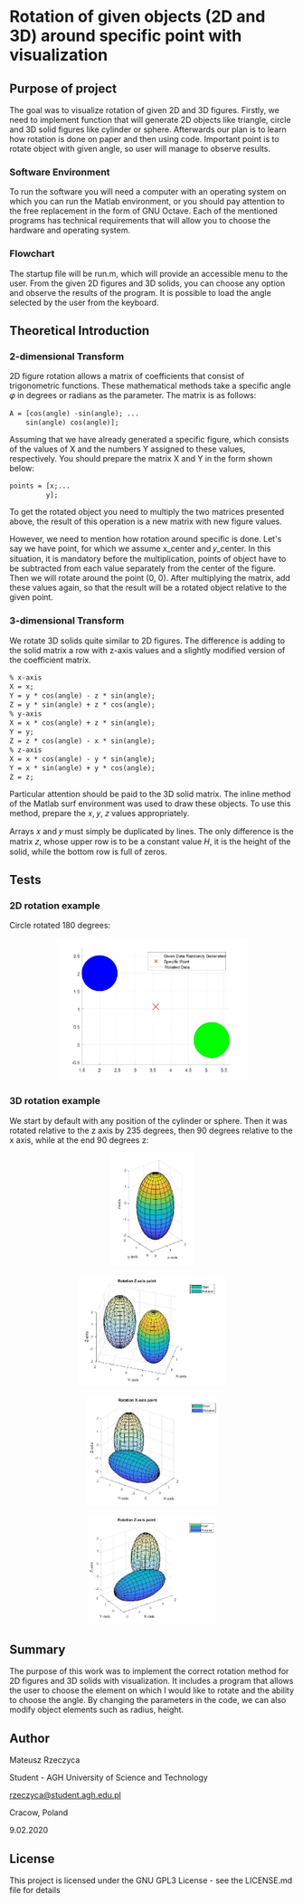 # Rotation of given objects (2D and 3D) around specific point with visualization

## Purpose of project

The goal was to visualize rotation of given 2D and 3D figures. Firstly, we need to implement function that will generate 2D objects like triangle, circle and 3D solid figures like cylinder or sphere. Afterwards our plan is to learn how rotation is done on paper and then using code. Important point is to rotate object with given angle, so user will manage to observe results.

### Software Environment

To run the software you will need a computer with an operating system on which you can run the Matlab environment, or you should pay attention to the free replacement in the form of GNU Octave. Each of the mentioned programs has technical requirements that will allow you to choose the hardware and operating system.

### Flowchart

The startup file will be run.m, which will provide an accessible menu to the user. From the given 2D figures and 3D solids, you can choose any option and observe the results of the program. It is possible to load the angle selected by the user from the keyboard.

## Theoretical Introduction

### 2-dimensional Transform

2D figure rotation allows a matrix of coefficients that consist of trigonometric functions. These mathematical methods take a specific angle 𝜑 in degrees or radians as the parameter. The matrix is as follows:

```
A = [cos(angle) -sin(angle); ...
    sin(angle) cos(angle)];
```

Assuming that we have already generated a specific figure, which consists of the values of X and the numbers Y assigned to these values, respectively. You should prepare the matrix X and Y in the form shown below:

```
points = [x;...
         y];
```

To get the rotated object you need to multiply the two matrices presented above, the result of this operation is a new matrix with new figure values.

However, we need to mention how rotation around specific is done. Let's say we have point, for which we assume x_center and 𝑦_center. In this situation, it is mandatory before the multiplication, points of object have to be subtracted from each value separately from the center of the figure. Then we will rotate around the point (0, 0). After multiplying the matrix, add these values again, so that the result will be a rotated object relative to the given point.

### 3-dimensional Transform

We rotate 3D solids quite similar to 2D figures. The difference is adding to the solid matrix a row with z-axis values and a slightly modified version of the coefficient matrix.

```
% x-axis
X = x;
Y = y * cos(angle) - z * sin(angle);
Z = y * sin(angle) + z * cos(angle);
% y-axis
X = x * cos(angle) + z * sin(angle);
Y = y;
Z = z * cos(angle) - x * sin(angle);
% z-axis
X = x * cos(angle) - y * sin(angle);
Y = x * sin(angle) + y * cos(angle);
Z = z;
```

Particular attention should be paid to the 3D solid matrix. The inline method of the Matlab surf environment was used to draw these objects. To use this method, prepare the 𝑥, 𝑦, 𝑧 values appropriately.

Arrays 𝑥 and 𝑦 must simply be duplicated by lines. The only difference is the matrix 𝑧, whose upper row is to be a constant value 𝐻, it is the height of the solid, while the bottom row is full of zeros.

## Tests

### 2D rotation example

Circle rotated 180 degrees:

<p align="center">
  <img width="337" height="252" src="img/2d.jpg">
</p>

### 3D rotation example

We start by default with any position of the cylinder or sphere. Then it was rotated relative to the z axis by 235 degrees, then 90 degrees relative to the x axis, while at the end 90 degrees z:

<p align="center">
  <img width="147" height="201" src="img/1rotation.jpg">
</p>

<p align="center">
  <img width="260" height="196" src="img/2rotation.jpg">
</p>

<p align="center">
  <img width="231" height="194" src="img/3rotation.jpg">
</p>

<p align="center">
  <img width="228" height="192" src="img/4rotation.jpg">
</p>

## Summary

The purpose of this work was to implement the correct rotation method for 2D figures and 3D solids with visualization. It includes a program that allows the user to choose the element on which I would like to rotate and the ability to choose the angle. By changing the parameters in the code, we can also modify object elements such as radius, height.

## Author

Mateusz Rzeczyca

Student - AGH University of Science and Technology

rzeczyca@student.agh.edu.pl

Cracow, Poland

9.02.2020

## License

This project is licensed under the GNU GPL3 License - see the LICENSE.md file for details